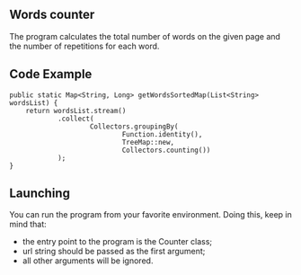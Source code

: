 ## Words counter
The program calculates the total number of words on the given page and the number of repetitions for each word.

## Code Example
    public static Map<String, Long> getWordsSortedMap(List<String> wordsList) {
        return wordsList.stream()
                .collect(
                        Collectors.groupingBy(
                                Function.identity(),
                                TreeMap::new,
                                Collectors.counting())
                );
    }
    
## Launching
You can run the program from your favorite environment. Doing this, keep in mind that:
- the entry point to the program is the Counter class;
- url string should be passed as the first argument;
- all other arguments will be ignored.
